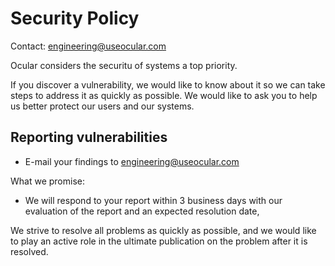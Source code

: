 # Security Policy

Contact: engineering@useocular.com

Ocular considers the securitu of systems a top priority. 

If you discover a vulnerability, we would like to know about it so we can take steps to address it as quickly as possible. We would like to ask you to help us better protect our users and our systems.

## Reporting vulnerabilities

- E-mail your findings to engineering@useocular.com

What we promise:

- We will respond to your report within 3 business days with our evaluation of the report and an expected resolution date,


We strive to resolve all problems as quickly as possible, and we would like to play an active role in the ultimate publication on the problem after it is resolved.
